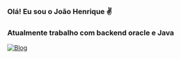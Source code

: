 ### Olá! Eu sou o João Henrique ✌️
### Atualmente trabalho com backend oracle e Java
[![Blog](https://img.shields.io/badge/Oracle-F80000?style=for-the-badge&logo=Oracle&logoColor=white)](https://www.oracle.com/br/)

